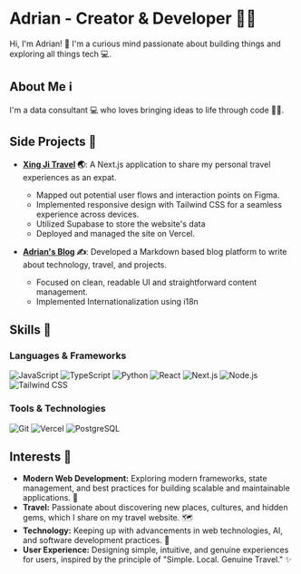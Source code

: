 # Adrian - Creator & Developer 🧑‍💻

Hi, I'm Adrian! 👋 
I'm a curious mind passionate about building things and exploring all things tech 💻.


## About Me ℹ️

I'm a data consultant 💻 who loves bringing ideas to life through code 🧑‍💻.

## Side Projects 💼

*   **[Xing Ji Travel](https://www.xingjitravel.com/) 🌏**: A Next.js application to share my personal travel experiences as an expat.
    *   Mapped out potential user flows and interaction points on Figma.    
    *   Implemented responsive design with Tailwind CSS for a seamless experience across devices.
    *   Utilized Supabase to store the website's data
    *   Deployed and managed the site on Vercel.

*   **[Adrian's Blog](https://adrian-blog.vercel.app/) ✍️**: Developed a Markdown based blog platform to write about technology, travel, and projects.
    *   Focused on clean, readable UI and straightforward content management.
    *   Implemented Internationalization using i18n
 
## Skills 🧠

### Languages & Frameworks
![JavaScript](https://img.shields.io/badge/JavaScript-F7DF1E?style=for-the-badge&logo=javascript&logoColor=black)
![TypeScript](https://img.shields.io/badge/TypeScript-3178C6?style=for-the-badge&logo=typescript&logoColor=white)
![Python](https://img.shields.io/badge/Python-3776AB?style=for-the-badge&logo=python&logoColor=white)
![React](https://img.shields.io/badge/React-61DAFB?style=for-the-badge&logo=react&logoColor=black)
![Next.js](https://img.shields.io/badge/Next.js-000000?style=for-the-badge&logo=next.js&logoColor=white)
![Node.js](https://img.shields.io/badge/Node.js-339933?style=for-the-badge&logo=node.js&logoColor=white)
![Tailwind CSS](https://img.shields.io/badge/Tailwind_CSS-38B2AC?style=for-the-badge&logo=tailwind-css&logoColor=white)

### Tools & Technologies
![Git](https://img.shields.io/badge/Git-F05032?style=for-the-badge&logo=git&logoColor=white)
![Vercel](https://img.shields.io/badge/Vercel-000000?style=for-the-badge&logo=vercel&logoColor=white)
![PostgreSQL](https://img.shields.io/badge/PostgreSQL-4169E1?style=for-the-badge&logo=postgresql&logoColor=white)

## Interests 🎯

*   **Modern Web Development:** Exploring modern frameworks, state management, and best practices for building scalable and maintainable applications. 🧱
*   **Travel:** Passionate about discovering new places, cultures, and hidden gems, which I share on my travel website. 🗺️
*   **Technology:** Keeping up with advancements in web technologies, AI, and software development practices. 🤖
*   **User Experience:** Designing simple, intuitive, and genuine experiences for users, inspired by the principle of "Simple. Local. Genuine Travel." ✨




